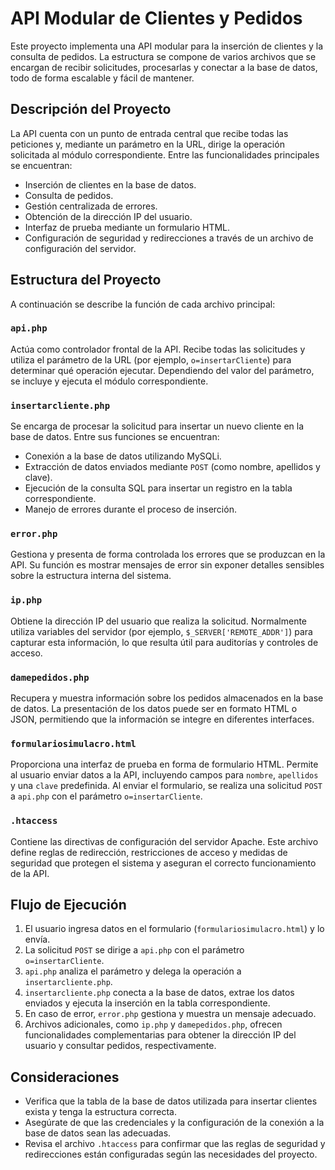 # API Modular de Clientes y Pedidos

Este proyecto implementa una API modular para la inserción de clientes y la consulta de pedidos. La estructura se compone de varios archivos que se encargan de recibir solicitudes, procesarlas y conectar a la base de datos, todo de forma escalable y fácil de mantener.

## Descripción del Proyecto

La API cuenta con un punto de entrada central que recibe todas las peticiones y, mediante un parámetro en la URL, dirige la operación solicitada al módulo correspondiente. Entre las funcionalidades principales se encuentran:

- Inserción de clientes en la base de datos.
- Consulta de pedidos.
- Gestión centralizada de errores.
- Obtención de la dirección IP del usuario.
- Interfaz de prueba mediante un formulario HTML.
- Configuración de seguridad y redirecciones a través de un archivo de configuración del servidor.

## Estructura del Proyecto

A continuación se describe la función de cada archivo principal:

### `api.php`

Actúa como controlador frontal de la API. Recibe todas las solicitudes y utiliza el parámetro de la URL (por ejemplo, `o=insertarCliente`) para determinar qué operación ejecutar. Dependiendo del valor del parámetro, se incluye y ejecuta el módulo correspondiente.

### `insertarcliente.php`

Se encarga de procesar la solicitud para insertar un nuevo cliente en la base de datos. Entre sus funciones se encuentran:

- Conexión a la base de datos utilizando MySQLi.
- Extracción de datos enviados mediante `POST` (como nombre, apellidos y clave).
- Ejecución de la consulta SQL para insertar un registro en la tabla correspondiente.
- Manejo de errores durante el proceso de inserción.

### `error.php`

Gestiona y presenta de forma controlada los errores que se produzcan en la API. Su función es mostrar mensajes de error sin exponer detalles sensibles sobre la estructura interna del sistema.

### `ip.php`

Obtiene la dirección IP del usuario que realiza la solicitud. Normalmente utiliza variables del servidor (por ejemplo, `$_SERVER['REMOTE_ADDR']`) para capturar esta información, lo que resulta útil para auditorías y controles de acceso.

### `damepedidos.php`

Recupera y muestra información sobre los pedidos almacenados en la base de datos. La presentación de los datos puede ser en formato HTML o JSON, permitiendo que la información se integre en diferentes interfaces.

### `formulariosimulacro.html`

Proporciona una interfaz de prueba en forma de formulario HTML. Permite al usuario enviar datos a la API, incluyendo campos para `nombre`, `apellidos` y una `clave` predefinida. Al enviar el formulario, se realiza una solicitud `POST` a `api.php` con el parámetro `o=insertarCliente`.

### `.htaccess`

Contiene las directivas de configuración del servidor Apache. Este archivo define reglas de redirección, restricciones de acceso y medidas de seguridad que protegen el sistema y aseguran el correcto funcionamiento de la API.

## Flujo de Ejecución

1. El usuario ingresa datos en el formulario (`formulariosimulacro.html`) y lo envía.
2. La solicitud `POST` se dirige a `api.php` con el parámetro `o=insertarCliente`.
3. `api.php` analiza el parámetro y delega la operación a `insertarcliente.php`.
4. `insertarcliente.php` conecta a la base de datos, extrae los datos enviados y ejecuta la inserción en la tabla correspondiente.
5. En caso de error, `error.php` gestiona y muestra un mensaje adecuado.
6. Archivos adicionales, como `ip.php` y `damepedidos.php`, ofrecen funcionalidades complementarias para obtener la dirección IP del usuario y consultar pedidos, respectivamente.

## Consideraciones

- Verifica que la tabla de la base de datos utilizada para insertar clientes exista y tenga la estructura correcta.
- Asegúrate de que las credenciales y la configuración de la conexión a la base de datos sean las adecuadas.
- Revisa el archivo `.htaccess` para confirmar que las reglas de seguridad y redirecciones están configuradas según las necesidades del proyecto.

